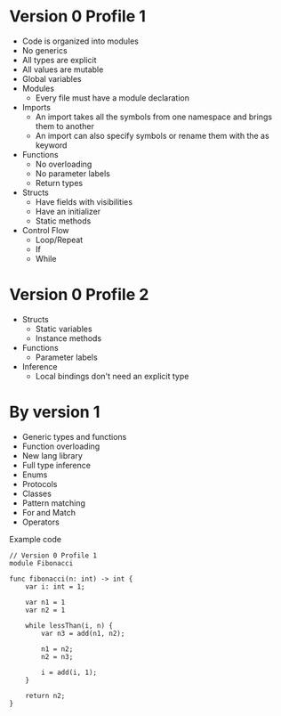 # Version 0 Profile 1

- Code is organized into modules
- No generics
- All types are explicit
- All values are mutable
- Global variables
- Modules
    - Every file must have a module declaration
- Imports
    - An import takes all the symbols from one namespace and brings them to another
    - An import can also specify symbols or rename them with the as keyword
- Functions
    - No overloading
    - No parameter labels
    - Return types
- Structs
    - Have fields with visibilities
    - Have an initializer
    - Static methods
- Control Flow
    - Loop/Repeat
    - If
    - While

# Version 0 Profile 2

- Structs
    - Static variables
    - Instance methods
- Functions
    - Parameter labels
- Inference
    - Local bindings don't need an explicit type

# By version 1

- Generic types and functions
- Function overloading
- New lang library
- Full type inference
- Enums
- Protocols
- Classes
- Pattern matching
- For and Match
- Operators


Example code

```firefly
// Version 0 Profile 1
module Fibonacci

func fibonacci(n: int) -> int {
    var i: int = 1;

    var n1 = 1
    var n2 = 1

    while lessThan(i, n) {
        var n3 = add(n1, n2);

        n1 = n2;
        n2 = n3;

        i = add(i, 1);
    }

    return n2;
}
```